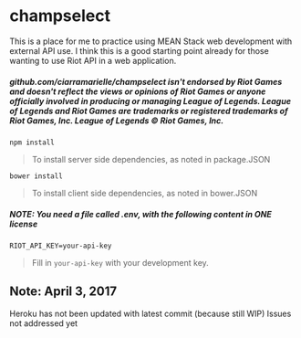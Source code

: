 # champselect

This is a place for me to practice using MEAN Stack web development with external API use. I think this is a good starting point already for those wanting to use Riot API in a web application.

##### github.com/ciarramarielle/champselect isn't endorsed by Riot Games and doesn't reflect the views or opinions of Riot Games or anyone officially involved in producing or managing League of Legends. League of Legends and Riot Games are trademarks or registered trademarks of Riot Games, Inc. League of Legends © Riot Games, Inc.


```npm install```
> To install server side dependencies, as noted in package.JSON

```bower install```
> To install client side dependencies, as noted in bower.JSON

##### NOTE: You need a file called .env, with the following content in ONE license
```RIOT_API_KEY=your-api-key```
> Fill in `your-api-key` with your development key.

## Note: April 3, 2017
Heroku has not been updated with latest commit (because still WIP)
Issues not addressed yet 
